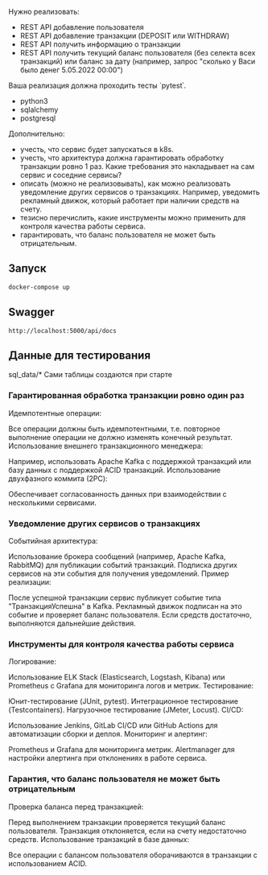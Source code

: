 Нужно реализовать:
- REST API добавление пользователя
- REST API добавление транзакции (DEPOSIT или WITHDRAW)
- REST API получить информацию о транзакции
- REST API получить текущий баланс пользователя (без селекта всех транзакций) или баланс за дату (например, запрос "сколько у Васи было денег 5.05.2022 00:00")

Ваша реализация должна проходить тесты `pytest՝.

- python3
- sqlalchemy
- postgresql

Дополнительно:
- учесть, что сервис будет запускаться в k8s.
- учесть, что архитектура должна гарантировать обработку транзакции ровно 1 раз. Какие требования это накладывает на сам сервис и соседние сервисы?
- описать (можно не реализовывать), как можно реализовать уведомление других сервисов о транзакциях. Например, уведомить рекламный движок, который работает при наличии средств на счету.
- тезисно перечислить, какие инструменты можно применить для контроля качества работы сервиса.
- гарантировать, что баланс пользователя не может быть отрицательным.

## Запуск

```sh
docker-compose up
```

## Swagger

```
http://localhost:5000/api/docs
```

## Данные для тестирования
sql_data/*
Сами таблицы создаются при старте

### Гарантированная обработка транзакции ровно один раз
Идемпотентные операции:

Все операции должны быть идемпотентными, т.е. повторное выполнение операции не должно изменять конечный результат.
Использование внешнего транзакционного менеджера:

Например, использовать Apache Kafka с поддержкой транзакций или базу данных с поддержкой ACID транзакций.
Использование двухфазного коммита (2PC):

Обеспечивает согласованность данных при взаимодействии с несколькими сервисами.


### Уведомление других сервисов о транзакциях
Событийная архитектура:

Использование брокера сообщений (например, Apache Kafka, RabbitMQ) для публикации событий транзакций.
Подписка других сервисов на эти события для получения уведомлений.
Пример реализации:

После успешной транзакции сервис публикует событие типа "ТранзакцияУспешна" в Kafka.
Рекламный движок подписан на это событие и проверяет баланс пользователя. Если средств достаточно, выполняются дальнейшие действия.

### Инструменты для контроля качества работы сервиса
Логирование:

Использование ELK Stack (Elasticsearch, Logstash, Kibana) или Prometheus с Grafana для мониторинга логов и метрик.
Тестирование:

Юнит-тестирование (JUnit, pytest).
Интеграционное тестирование (Testcontainers).
Нагрузочное тестирование (JMeter, Locust).
CI/CD:

Использование Jenkins, GitLab CI/CD или GitHub Actions для автоматизации сборки и деплоя.
Мониторинг и алертинг:

Prometheus и Grafana для мониторинга метрик.
Alertmanager для настройки алертинга при отклонениях в работе сервиса.

### Гарантия, что баланс пользователя не может быть отрицательным
Проверка баланса перед транзакцией:

Перед выполнением транзакции проверяется текущий баланс пользователя.
Транзакция отклоняется, если на счету недостаточно средств.
Использование транзакций в базе данных:

Все операции с балансом пользователя оборачиваются в транзакции с использованием ACID.
